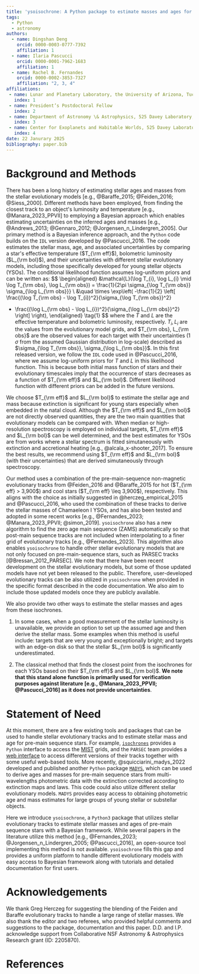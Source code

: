 ```yaml
---
title: 'ysoisochrone: A Python package to estimate masses and ages for YSOs'
tags:
  - Python
  - astronomy
authors:
  - name: Dingshan Deng
    orcid: 0000-0003-0777-7392
    affiliation: 1
  - name: Ilaria Pascucci
    orcid: 0000-0001-7962-1683
    affiliation: 1
  - name: Rachel B. Fernandes
    orcid: 0000-0002-3853-7327
    affiliation: "2, 3, 4"
affiliations:
 - name: Lunar and Planetary Laboratory, the University of Arizona, Tucson, AZ 85721, USA
   index: 1
 - name: President’s Postdoctoral Fellow
   index: 2
 - name: Department of Astronomy \& Astrophysics, 525 Davey Laboratory, The Pennsylvania State University, University Park, PA 16802, USA
   index: 3
 - name: Center for Exoplanets and Habitable Worlds, 525 Davey Laboratory, The Pennsylvania State University, University Park, PA 16802, USA
   index: 4
date: 22 Janurary 2025
bibliography: paper.bib
---
```


# Background and Methods
There has been a long history of estimating stellar ages and masses from the stellar evolutionary models [e.g., @Baraffe_2015; @Feiden_2016; @Siess_2000]. Different methods have been employed, from finding the closest track to an object's luminosity and temperature [e.g., @Manara_2023_PPVII] to employing a Bayesian approach which enables estimating uncertainties on the inferred ages and masses [e.g., @Andrews_2013; @Gennaro_2012;  @Jorgensen_n_Lindergren_2005]. Our primary method is a Bayesian inference approach, and the `Python` code builds on the `IDL` version developed by @Pascucci_2016. The code estimates the stellar mass, age, and associated uncertainties by comparing a star's effective temperature ($T_{\rm eff}$), bolometric luminosity ($L_{\rm bol}$), and their uncertainties with different stellar evolutionary models, including those specifically developed for young stellar objects (YSOs). The conditional likelihood function assumes log-uniform priors and can be written as:
$$
\begin{aligned}
&\mathcal{L}(\log T_{i}, \log L_{i} \mid \log T_{\rm obs}, \log L_{\rm obs}) = 
\frac{1}{2\pi \sigma_{\log T_{\rm obs}} \sigma_{\log L_{\rm obs}}} \\
&\quad \times \exp\left( -\frac{1}{2} \left[ 
\frac{(\log T_{\rm obs} - \log T_{i})^2}{\sigma_{\log T_{\rm obs}}^2} 
+ \frac{(\log L_{\rm obs} - \log L_{i})^2}{\sigma_{\log L_{\rm obs}}^2} 
\right] \right),
\end{aligned} \tag{1}
$$
where the $T$ and $L$ are the effective temperature and bolometric luminosity, respectively. $T_i, L_i$ are the values from the evolutionary model grids, and $T_{\rm obs}, L_{\rm obs}$ are the observed values for each target with their uncertainties ($1\,\sigma$ from the assumed Gaussian distribution in log-scale) described as $\sigma_{\log T_{\rm obs}}, \sigma_{\log L_{\rm obs}}$.
In this first released version, we follow the `IDL` code used in @Pascucci_2016, where we assume log-uniform priors for $T$ and $L$ in this likelihood function. This is because both initial mass function of stars and their evolutionary timescales imply that the occurrence of stars decreases as a function of $T_{\rm eff}$ and $L_{\rm bol}$. Different likelihood function with different priors can be added in the future versions.

We choose $T_{\rm eff}$ and $L_{\rm bol}$ to estimate the stellar age and mass because extinction is significant for young stars especially when embedded in the natal cloud. Although the $T_{\rm eff}$ and $L_{\rm bol}$ are not directly observed quantities, they are the two main quantities that evolutionary models can be compared with. When median or high-resolution spectroscopy is employed on individual targets, $T_{\rm eff}$ and $L_{\rm bol}$ can be well determined, and the best estimates for YSOs are from works where a stellar spectrum is fitted simutaneously with extinction and accretional heating [e.g., @alcala_x-shooter_2017]. To ensure the best results, we recommend using $T_{\rm eff}$ and $L_{\rm bol}$ (with their uncertainties) that are derived simutaneously through spectroscopy.

Our method uses a combination of the pre-main-sequence non-magnetic evolutionary tracks from @Feiden_2016 and @Baraffe_2015 for hot ($T_{\rm eff} > 3,900$) and cool stars ($T_{\rm eff} \leq 3,900$), respectively. This aligns with the choice as initially suggested in @herczeg_empirical_2015 and @Pascucci_2016, who used the combination of these tracks to derive the stellar masses of Chamaeleon I YSOs, and has also been tested and adopted in some recent works [e.g., @Fernandes_2023; @Manara_2023_PPVII; @simon_2019]. `ysoisochrone` also has a new algorithm to find the zero age main sequence (ZAMS) automatically so that post-main sequence tracks are not included when interpolating to a finer grid of evolutionary tracks [e.g., @Fernandes_2023]. This algorithm also enables `ysoisochrone` to handle other stellar evolutionary models that are not only focused on pre-main-sequence stars, such as PARSEC tracks [@Bressan_2012_PARSEC]. We note that there have been recent development on the stellar evolutionary models, but some of those updated models have not yet been released to the public. Therefore, user-developed evolutionary tracks can be also utilized in `ysoisochrone` when provided in the specific format described in the code documentation. We also aim to include those updated models once they are publicly available.

We also provide two other ways to estimate the stellar masses and ages from these isochrones.

1. In some cases, when a good measurement of the stellar luminosity is unavailable,  we provide an option to set up the assumed age and then derive the stellar mass. Some examples when this method is useful include: targets that are very young and exceptionally bright; and targets with an edge-on disk so that the stellar $L_{\rm bol}$ is significantly underestimated. 
   
2. The classical method that finds the closest point from the isochrones for each YSOs based on their $T_{\rm eff}$ and $L_{\rm bol}$. **We note that this stand alone function is primarily used for verification purposes against literature [e.g., @Manara_2023_PPVII; @Pascucci_2016] as it does not provide uncertainties**. 

# Statement of Need

At this moment, there are a few existing tools and packages that can be used to handle stellar evolutionary tracks and to estimate stellar mass and age for pre-main sequence stars. For example, [`isochrones`](https://github.com/timothydmorton/isochrones) provides a `Python` interface to access the [MIST](https://waps.cfa.harvard.edu/MIST/) grids, and the `PARSEC` team provides a [web interface](http://stev.oapd.inaf.it/PARSEC/tools.html) to access different versions of their tracks together with some useful web-based tools. More recently, @squicciarini_madys_2022 developed and published another `Python` package [`MADYS`](https://madys.readthedocs.io/en/latest/), which can be used to derive ages and masses for pre-main sequence stars from multi-wavelengths photometric data with the extinction corrected according to extinction maps and laws. This code could also utilize different stellar evolutionary models. `MADYS` provides easy access to obtaining photometric age and mass estimates for large groups of young stellar or substellar objects.

Here we introduce `ysoisochrone`, a `Python3` package that utilizes stellar evolutionary tracks to estimate stellar masses and ages of pre-main sequence stars with a Bayesian framework. While several papers in the literature utilize this method [e.g., @Fernandes_2023; @Jorgensen_n_Lindergren_2005; @Pascucci_2016], an open-source tool implementing this method is not available. `ysoisochrone` fills this gap and provides a uniform platform to handle different evolutionary models with easy access to Bayesian framework along with tutorials and detailed documentation for first users. 

# Acknowledgements

We thank Greg Herczeg for suggesting the blending of the Feiden and Baraffe evolutionary tracks to handle a large range of stellar masses. We also thank the editor and two referees, who provided helpful comments and suggestions to the package, documentation and this paper. D.D. and I.P. acknowledge support from Collaborative NSF Astronomy \& Astrophysics Research grant (ID: 2205870).

# References
